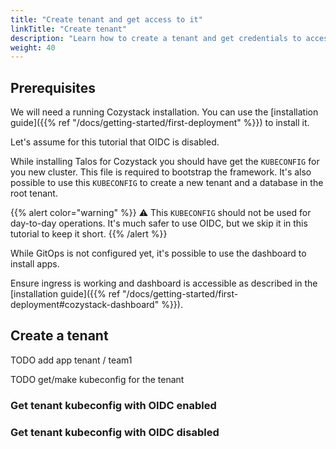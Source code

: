 ```yaml
---
title: "Create tenant and get access to it"
linkTitle: "Create tenant"
description: "Learn how to create a tenant and get credentials to access it"
weight: 40
---
```


## Prerequisites

We will need a running Cozystack installation. You can use
the [installation guide]({{% ref "/docs/getting-started/first-deployment" %}}) to install it.

Let's assume for this tutorial that OIDC is disabled.

While installing Talos for Cozystack you should have get the `KUBECONFIG` for you new cluster. This file is required to
bootstrap the framework. It's also possible to use this `KUBECONFIG` to create a new tenant and a database in the root
tenant.

{{% alert color="warning" %}}
:warning: This `KUBECONFIG` should not be used for day-to-day operations. It's much safer to use OIDC, but we skip it in
this tutorial to keep it short.
{{% /alert %}}

While GitOps is not configured yet, it's possible to use the dashboard to install apps.

Ensure ingress is working and dashboard is accessible as described in
the [installation guide]({{% ref "/docs/getting-started/first-deployment#cozystack-dashboard" %}}).

## Create a tenant

TODO add app tenant / team1

TODO get/make kubeconfig for the tenant

### Get tenant kubeconfig with OIDC enabled


### Get tenant kubeconfig with OIDC disabled
